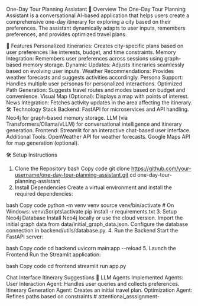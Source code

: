 One-Day Tour Planning Assistant
🚀 Overview
The One-Day Tour Planning Assistant is a conversational AI-based application that helps users create a comprehensive one-day itinerary for exploring a city based on their preferences. The assistant dynamically adapts to user inputs, remembers preferences, and provides optimized travel plans.

🌟 Features
Personalized Itineraries: Creates city-specific plans based on user preferences like interests, budget, and time constraints.
Memory Integration: Remembers user preferences across sessions using graph-based memory storage.
Dynamic Updates: Adjusts itineraries seamlessly based on evolving user inputs.
Weather Recommendations: Provides weather forecasts and suggests activities accordingly.
Persona Support: Handles multiple user personas for personalized interactions.
Optimized Path Generation: Suggests travel routes and modes based on budget and convenience.
Visual Map (Optional): Displays a map with points of interest.
News Integration: Fetches activity updates in the area affecting the itinerary.
🛠️ Technology Stack
Backend:
FastAPI for microservices and API handling.
Neo4j for graph-based memory storage.
LLM (via Transformers/Ollama/vLLM) for conversational intelligence and itinerary generation.
Frontend:
Streamlit for an interactive chat-based user interface.
Additional Tools:
OpenWeather API for weather forecasts.
Google Maps API for map generation (optional).


🛠️ Setup Instructions
1. Clone the Repository
bash
Copy code
git clone https://github.com/your-username/one-day-tour-planning-assistant.git
cd one-day-tour-planning-assistant
2. Install Dependencies
Create a virtual environment and install the required dependencies:

bash
Copy code
python -m venv venv
source venv/bin/activate   # On Windows: venv\Scripts\activate
pip install -r requirements.txt
3. Setup Neo4j Database
Install Neo4j locally or use the cloud version.
Import the initial graph data from data/initial_graph_data.json.
Configure the database connection in backend/utils/database.py.
4. Run the Backend
Start the FastAPI server:

bash
Copy code
cd backend
uvicorn main:app --reload
5. Launch the Frontend
Run the Streamlit application:

bash
Copy code
cd frontend
streamlit run app.py

Chat Interface
Itinerary Suggestions
🤖 LLM Agents
Implemented Agents:
User Interaction Agent: Handles user queries and collects preferences.
Itinerary Generation Agent: Creates an initial travel plan.
Optimization Agent: Refines paths based on constraints.# attentionai_asssignment-
